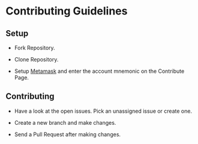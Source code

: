 # Contributing Guidelines

## Setup

-   Fork Repository.

-   Clone Repository.

-   Setup [Metamask](https://metamask.io/) and enter the account mnemonic on the Contribute Page.

## Contributing

-   Have a look at the open issues. Pick an unassigned issue or create one.

-   Create a new branch and make changes.

-   Send a Pull Request after making changes.